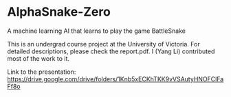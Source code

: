 # AlphaSnake-Zero
A machine learning AI that learns to play the game BattleSnake

This is an undergrad course project at the University of Victoria.
For detailed descriptions, please check the report.pdf. I (Yang Li) contributed most of the work to it.

Link to the presentation: https://drive.google.com/drive/folders/1Knb5xECKhTKK9vVSAutyHNOFClFaFf8o
